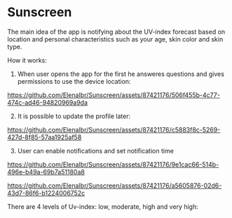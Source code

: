 # Sunscreen

The main idea of the app is notifying about the UV-index forecast based on location and personal characteristics such as your age, skin color and skin type.

How it works:

1) When user opens the app for the first he answeres questions and gives permissions to use the device location:

https://github.com/ElenaIbr/Sunscreen/assets/87421176/506f455b-4c77-474c-ad46-94820969a9da

2) It is possible to update the profile later:

https://github.com/ElenaIbr/Sunscreen/assets/87421176/c5883f8c-5269-427d-8f85-57aa1925af58

3) User can enable notifications and set notification time

https://github.com/ElenaIbr/Sunscreen/assets/87421176/9e1cac66-514b-496e-b49a-69b7a51180a8


https://github.com/ElenaIbr/Sunscreen/assets/87421176/a5605876-02d6-43d7-86f6-b1224006752c

There are 4 levels of Uv-index: low, moderate, high and very high:

